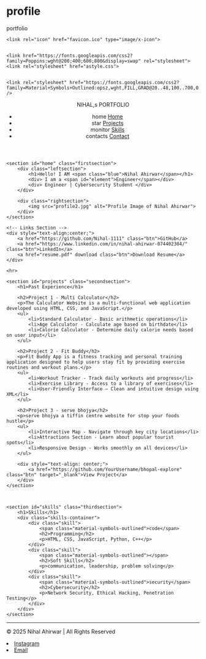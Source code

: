 # profile
portfolio
<!DOCTYPE html>
<html lang="en">
<head>
    <meta charset="UTF-8">
    <meta http-equiv="X-UA-Compatible" content="IE=edge">
    <meta name="viewport" content="width=device-width, initial-scale=1.0">
    <title>My Portfolio</title> 

    
    <link rel="icon" href="favicon.ico" type="image/x-icon">

    
    <link href="https://fonts.googleapis.com/css2?family=Poppins:wght@200;400;600;800&display=swap" rel="stylesheet">
    <link rel="stylesheet" href="astyle.css">


    <link rel="stylesheet" href="https://fonts.googleapis.com/css2?family=Material+Symbols+Outlined:opsz,wght,FILL,GRAD@20..48,100..700,0..1,-50..200" />
</head>

<body>

<header>
    <nav>
        <div class="left">NIHAL,s PORTFOLIO</div>
        <div class="right">
            <ul> 
                <li>
                    <span class="material-symbols-outlined">home</span>
                    <a href="#home">Home</a>
                </li>
                <li>
                    <span class="material-symbols-outlined">star</span>
                    <a href="#projects">Projects</a>
                </li>
                <li>
                    <span class="material-symbols-outlined">monitor</span>
                    <a href="#skills">Skills</a>
                </li>
                <li>
                    <span class="material-symbols-outlined">contacts</span>
                    <a href="#contact">Contact</a>
                </li>
            </ul>
        </div>
    </nav>
</header>

<main>
    
    <section id="home" class="firstsection">
        <div class="leftsection">
            <h1>Hello! I AM <span class="blue">Nihal Ahirwar</span></h1>
            <div> I am a <span id="element">Engineer</span></div>
            <div> Engineer | Cybersecurity Student </div>
        </div>

        <div class="rightsection">
            <img src="profile2.jpg" alt="Profile Image of Nihal Ahirwar">
        </div>
    </section>

    <!-- Links Section -->
    <div style="text-align:center;">
        <a href="https://github.com/Nihal-1111" class="btn">GitHub</a>
        <a href="https://www.linkedin.com/in/nihal-ahirwar-074402304/" class="btn">LinkedIn</a>
        <a href="resume.pdf" download class="btn">Download Resume</a>
    </div>

    <hr>

    <section id="projects" class="secondsection">
        <h1>Past Experience</h1>
    
        <h2>Project 1 - Multi Calculator</h2>
        <p>The Calculator Website is a multi-functional web application developed using HTML, CSS, and JavaScript.</p>
        <ul>
            <li>Standard Calculator - Basic arithmetic operations</li>
            <li>Age Calculator - Calculate age based on birthdate</li>
            <li>Calorie Calculator - Determine daily calorie needs based on user input</li>
        </ul>
    
        <h2>Project 2 - Fit Buddy</h2>
        <p>Fit Buddy App is a fitness tracking and personal training application designed to help users stay fit by providing exercise routines and workout plans.</p>
        <ul>
            <li>Workout Tracker - Track daily workouts and progress</li>
            <li>Exercise Library - Access to a library of exercises</li>
            <li>User-Friendly Interface – Clean and intuitive design using XML</li>
        </ul>
    
        <h2>Project 3 - serve bhojya</h2>
        <p>serve bhojya a tiffin centre website for stop your foods hustle</p>
        <ul>
            <li>Interactive Map - Navigate through key city locations</li>
            <li>Attractions Section - Learn about popular tourist spots</li>
            <li>Responsive Design - Works smoothly on all devices</li>
        </ul>
    
        <div style="text-align: center;">
            <a href="https://github.com/YourUsername/bhopal-explore" class="btn" target="_blank">View Project</a>
        </div>
    </section>
    

    
    <section id="skills" class="thirdsection">
        <h1>Skills</h1>
        <div class="skills-container">
            <div class="skill">
                <span class="material-symbols-outlined">code</span>
                <h2>Programming</h2>
                <p>HTML, CSS, JavaScript, Python, C++</p>
            </div>
            <div class="skill">
                <span class="material-symbols-outlined"></span>
                <h2>Soft Skills</h2>
                <p>communication, leadership, problem solving</p>
            </div>
            <div class="skill">
                <span class="material-symbols-outlined">security</span>
                <h2>Cybersecurity</h2>
                <p>Network Security, Ethical Hacking, Penetration Testing</p>
            </div>
        </div>
    </section>  
</main>

<hr>



<footer>
    <section id="contact"></section>
    <p>© 2025 Nihal Ahirwar | All Rights Reserved</p>
    <div class="footer-links"><li>
        <a href="https://instagram.com/yourusername" target="_blank">Instagram</a></li>
       <li> <a href="mailto:nihalahirwar07@gmail.com">Email</a></li>
    </div>
</footer>

<!-- Typed.js Animation -->
<script src="https://unpkg.com/typed.js@2.1.0/dist/typed.umd.js"></script>
<script>
    var typed = new Typed('#element', {
        strings: ['Programmer', 'Frontend Developer', 'Cybersecurity Enthusiast'],
        typeSpeed: 40,
    });
</script>

</body>
</html>
